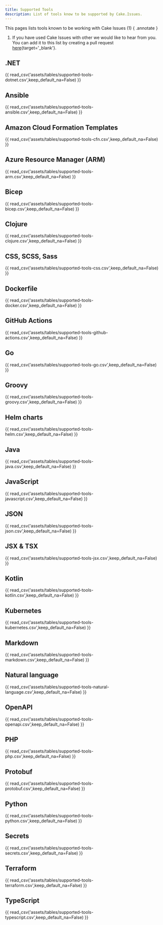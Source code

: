 ```yaml
---
title: Supported Tools
description: List of tools know to be supported by Cake.Issues.
---
```


This pages lists tools known to be working with Cake Issues (1)
{ .annotate }

1.  If you have used Cake Issues with other we would like to hear from you.
    You can add it to this list by creating a pull request [here](https://github.com/cake-contrib/Cake.Issues/tree/develop/docs/input/documentation/assets/tables/){target='_blank'}.

## .NET

{{ read_csv('assets/tables/supported-tools-dotnet.csv',keep_default_na=False) }}

## Ansible

{{ read_csv('assets/tables/supported-tools-ansible.csv',keep_default_na=False) }}

## Amazon Cloud Formation Templates

{{ read_csv('assets/tables/supported-tools-cfn.csv',keep_default_na=False) }}

## Azure Resource Manager (ARM)

{{ read_csv('assets/tables/supported-tools-arm.csv',keep_default_na=False) }}

## Bicep

{{ read_csv('assets/tables/supported-tools-bicep.csv',keep_default_na=False) }}

## Clojure

{{ read_csv('assets/tables/supported-tools-clojure.csv',keep_default_na=False) }}

## CSS, SCSS, Sass

{{ read_csv('assets/tables/supported-tools-css.csv',keep_default_na=False) }}

## Dockerfile

{{ read_csv('assets/tables/supported-tools-docker.csv',keep_default_na=False) }}

## GitHub Actions

{{ read_csv('assets/tables/supported-tools-github-actions.csv',keep_default_na=False) }}

## Go

{{ read_csv('assets/tables/supported-tools-go.csv',keep_default_na=False) }}

## Groovy

{{ read_csv('assets/tables/supported-tools-groovy.csv',keep_default_na=False) }}

## Helm charts

{{ read_csv('assets/tables/supported-tools-helm.csv',keep_default_na=False) }}

## Java

{{ read_csv('assets/tables/supported-tools-java.csv',keep_default_na=False) }}

## JavaScript

{{ read_csv('assets/tables/supported-tools-javascript.csv',keep_default_na=False) }}

## JSON

{{ read_csv('assets/tables/supported-tools-json.csv',keep_default_na=False) }}

## JSX & TSX

{{ read_csv('assets/tables/supported-tools-jsx.csv',keep_default_na=False) }}

## Kotlin

{{ read_csv('assets/tables/supported-tools-kotlin.csv',keep_default_na=False) }}

## Kubernetes

{{ read_csv('assets/tables/supported-tools-kubernetes.csv',keep_default_na=False) }}

## Markdown

{{ read_csv('assets/tables/supported-tools-markdown.csv',keep_default_na=False) }}

## Natural language

{{ read_csv('assets/tables/supported-tools-natural-language.csv',keep_default_na=False) }}

## OpenAPI

{{ read_csv('assets/tables/supported-tools-openapi.csv',keep_default_na=False) }}

## PHP

{{ read_csv('assets/tables/supported-tools-php.csv',keep_default_na=False) }}

## Protobuf

{{ read_csv('assets/tables/supported-tools-protobuf.csv',keep_default_na=False) }}

## Python

{{ read_csv('assets/tables/supported-tools-python.csv',keep_default_na=False) }}

## Secrets

{{ read_csv('assets/tables/supported-tools-secrets.csv',keep_default_na=False) }}

## Terraform

{{ read_csv('assets/tables/supported-tools-terraform.csv',keep_default_na=False) }}

## TypeScript

{{ read_csv('assets/tables/supported-tools-typescript.csv',keep_default_na=False) }}
